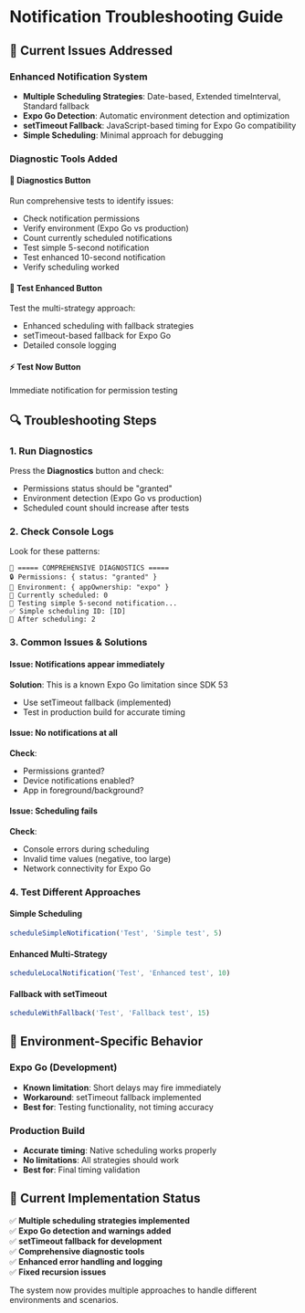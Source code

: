 # Notification Troubleshooting Guide

## 🔧 Current Issues Addressed

### Enhanced Notification System
- **Multiple Scheduling Strategies**: Date-based, Extended timeInterval, Standard fallback
- **Expo Go Detection**: Automatic environment detection and optimization
- **setTimeout Fallback**: JavaScript-based timing for Expo Go compatibility
- **Simple Scheduling**: Minimal approach for debugging

### Diagnostic Tools Added

#### 🔧 Diagnostics Button
Run comprehensive tests to identify issues:
- Check notification permissions
- Verify environment (Expo Go vs production)
- Count currently scheduled notifications
- Test simple 5-second notification
- Test enhanced 10-second notification
- Verify scheduling worked

#### 🧪 Test Enhanced Button  
Test the multi-strategy approach:
- Enhanced scheduling with fallback strategies
- setTimeout-based fallback for Expo Go
- Detailed console logging

#### ⚡ Test Now Button
Immediate notification for permission testing

## 🔍 Troubleshooting Steps

### 1. Run Diagnostics
Press the **Diagnostics** button and check:
- Permissions status should be "granted"
- Environment detection (Expo Go vs production)
- Scheduled count should increase after tests

### 2. Check Console Logs
Look for these patterns:
```
🔧 ===== COMPREHENSIVE DIAGNOSTICS =====
🔒 Permissions: { status: "granted" }
📱 Environment: { appOwnership: "expo" }
📅 Currently scheduled: 0
🧪 Testing simple 5-second notification...
✅ Simple scheduling ID: [ID]
📅 After scheduling: 2
```

### 3. Common Issues & Solutions

#### Issue: Notifications appear immediately
**Solution**: This is a known Expo Go limitation since SDK 53
- Use setTimeout fallback (implemented)
- Test in production build for accurate timing

#### Issue: No notifications at all
**Check**: 
- Permissions granted?
- Device notifications enabled?
- App in foreground/background?

#### Issue: Scheduling fails
**Check**:
- Console errors during scheduling
- Invalid time values (negative, too large)
- Network connectivity for Expo Go

### 4. Test Different Approaches

#### Simple Scheduling
```javascript
scheduleSimpleNotification('Test', 'Simple test', 5)
```

#### Enhanced Multi-Strategy
```javascript
scheduleLocalNotification('Test', 'Enhanced test', 10)
```

#### Fallback with setTimeout
```javascript  
scheduleWithFallback('Test', 'Fallback test', 15)
```

## 📱 Environment-Specific Behavior

### Expo Go (Development)
- **Known limitation**: Short delays may fire immediately
- **Workaround**: setTimeout fallback implemented
- **Best for**: Testing functionality, not timing accuracy

### Production Build
- **Accurate timing**: Native scheduling works properly
- **No limitations**: All strategies should work
- **Best for**: Final timing validation

## 🔄 Current Implementation Status

✅ **Multiple scheduling strategies implemented**  
✅ **Expo Go detection and warnings added**  
✅ **setTimeout fallback for development**  
✅ **Comprehensive diagnostic tools**  
✅ **Enhanced error handling and logging**  
✅ **Fixed recursion issues**  

The system now provides multiple approaches to handle different environments and scenarios.